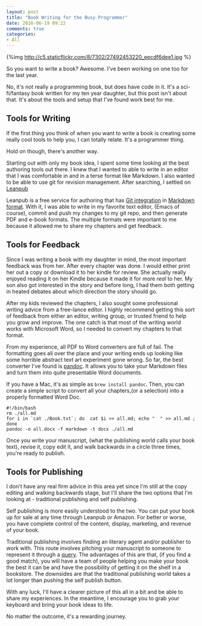 ```yaml
---
layout: post
title: "Book Writing for the Busy Programmer"
date: 2016-06-19 09:22
comments: true
categories:
- All
---
```


{%img http://c5.staticflickr.com/8/7302/27492453220_eecdf6dee1.jpg %}

So you want to write a book?  Awesome.  I've been working on one too for the last year.

No, it's not really a programming book, but does have code in it.  It's a sci-fi/fantasy book written for my ten year daughter, but this post isn't about that.  It's about the tools and setup that I've found work best for me.

## Tools for Writing

If the first thing you think of when you want to write a book is creating some really cool tools to help you, I can totally relate.  It's a programmer thing.

Hold on though, there's another way.

Starting out with only my book idea, I spent some time looking at the best authoring tools out there.  I knew that I wanted to able to write in an editor that I was comfortable in and in a terse format like Markdown.  I also wanted to be able to use git for revision management.  After searching, I settled on [Leanpub](https://leanpub.com/)


Leanpub is a free service for authoring that has [Git integration](https://leanpub.com/help/getting_started_sync_github) in [Markdown format](https://leanpub.com/help).  With it, I was able to write in my favorite text editor, (Emacs of course), commit and push my changes to my git repo, and then generate PDF and e-book formats.  The multiple formats were important to me because it allowed me to share my chapters and get feedback.

## Tools for Feedback

Since I was writing a book with my daughter in mind, the most important feedback was from her.  After every chapter was done.  I would either print her out a copy or download it to her kindle for review.  She actually really enjoyed reading it on her Kindle because it made it for more _real_ to her.  My son also got interested in the story and before long, I had them both getting in heated debates about which direction the story should go.

After my kids reviewed the chapters, I also sought some professional writing advice from a free-lance editor.  I highly recommend getting this sort of feedback from either an editor, writing group, or trusted friend to help you grow and improve. The one catch is that most of the writing world works with Microsoft Word, so I needed to convert my chapters to that format.

From my experience, all PDF to Word converters are full of fail.  The formatting goes all over the place and your writing ends up looking like some horrible abstract text art experiment gone wrong.  So far, the best converter I've found is [pandoc](http://pandoc.org/).  It allows you to take your Markdown files and turn them into quite presentable Word documents.

If you have a Mac, it's as simple as `brew install pandoc`.  Then, you can create a simple script to convert all your chapters,(or a selection) into a properly formatted Word Doc.

```
#!/bin/bash
rm ./all.md
for i in `cat ./Book.txt`; do  cat $i >> all.md; echo "  " >> all.md ; done
pandoc -o all.docx -f markdown -t docx ./all.md
```

Once you write your manuscript, (what the publishing world calls your book text), revise it, copy edit it, and walk backwards in a circle three times, you're ready to publish.

## Tools for Publishing

I don't have any real firm advice in this area yet since I'm still at the copy editing and walking backwards stage, but I'll share the two options that I'm looking at - traditional publishing and self publishing.

Self publishing is more easily understood to the two.  You can put your book up for sale at any time through Leanpub or Amazon.  For better or worse, you have complete control of the content, display, marketing, and revenue of your book.

Traditional publishing involves finding an literary agent and/or publisher to work with.  This route involves pitching your manuscript to someone to represent it through a [query](http://nybookeditors.com/2015/12/how-to-write-a-darn-good-query-letter/).  The advantages of this are that, (if you find a good match), you will have a team of people helping you make your book the best it can be and have the possibility of getting it on the shelf in a bookstore.  The downsides are that the traditional publishing world takes a lot longer than pushing the self publish button.


With any luck, I'll have a clearer picture of this all in a bit and be able to share my experiences.  In the meantime, I encourage you to grab your keyboard and bring your book ideas to life.

No matter the outcome, it's a rewarding journey.






